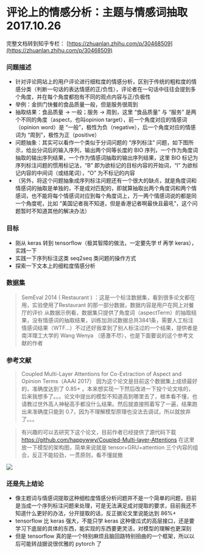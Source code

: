 # 评论上的情感分析：主题与情感词抽取 2017.10.26

完整文档转到知乎专栏： [https://zhuanlan.zhihu.com/p/30468509](https://zhuanlan.zhihu.com/p/30468509)

### 问题描述

- 针对评论网站上的用户评论进行细粒度的情感分析，区别于传统的粗粒度的情感分类（判断一句话的表达情感的正/负性），评论者在一句话中往往会提到多个角度，并在每个角度都抱有不同的观点内容与正/负极性
- 举例：金拱门快餐的食品质量一般，但是服务很周到
- 抽取结果：食品质量 → 一般；服务 → 周到，这里 “食品质量” 与 “服务” 是两个不同的角度（aspect，也叫opinion target），前一个角度对应的情感词（opinion word）是 “一般”，极性为负（negative），后一个角度对应的情感词为 “周到”，极性为正（positive）
- 问题抽象：其实可以看作一个类似于分词问题的 “序列标注” 问题，如下图所示，给出分词后的输入序列，输出两个同等长度的 BIO 序列，一个作为角度词抽取的输出序列结果，一个作为情感词抽取的输出序列结果，这里 BIO 标记为序列标注问题的惯用标记法，“B” 即为欲标记的目标内容的开始词，“I” 为欲标记内容的中间词（或结尾词），“O” 为不标记的内容
- （另外，将这个问题抽象成序列标注问题还有一个很大的缺点，就是角度词和情感词的抽取是单独的，不是成对匹配的，即就算抽取出两个角度词和两个情感词，也不能将每个情感词对应到每个角度词上，万一两个情感词说的都是同一个角度呢，比如 “美国记者我不知道，但是香港记者啊最快且最吼”，这个问题暂时不知道其他的解决办法）

### 目标

- 刚从 keras 转到 tensorflow（极其智障的做法，一定要先学 tf 再学 keras），实践一下
- 实践一下序列标注这类 seq2seq 类问题的操作方式
- 探索一下文本上的细粒度情感分析

### 数据集

> SemEval 2014 ( Restaurant ) ：这是一个标注数据集，看到很多论文都在用，实验使用了Restaurant 的那一部分数据，数据内容是用户在网上对餐厅的评价
> 从数据示例看，数据集只提供了角度词（aspectTerm）的抽取结果，没有情感词的抽取结果，训练加测试数据总共3841条，需要人工标注情感词结果（WTF...）不过还好我拿到了别人标注过的一个结果，提供者是南洋理工大学的 Wang Wenya （感激不尽），也是下面要说的这个参考文献的作者

### 参考文献

> Coupled Multi-Layer Attentions for Co-Extraction of Aspect and Opinion Terms（AAAI 2017）
> 因为这个论文是目前这个数据集上成绩最好的，准确度达到了 0.85+ ，本来想实现一下然后改进一下投个论文啥的，后来我想多了。。。论文中提出的模型不知道高到哪里去了，根本看不懂，也请教过世外高人神秘高手都没什么结果。然后就直接照着写了一遍，结果跑出来准确度只能到 0.7，因为不理解模型原理也没法去调试，所以就放弃了。。。

> 有兴趣的可以去研究下这个论文，目前作者已经提供了源代码下载 https://github.com/happywwy/Coupled-Multi-layer-Attentions
> 在这里放一下模型的架构图，简单来说就是 tensor+GRU+attention 三个内容的组合，反正不能较劲，一贯原则，看不懂就撤

![](https://pic1.zhimg.com/80/v2-a4d4dd6598cb76a131342e0e926ab566_hd.jpg)

### 还是先上结论

- 像主题词与情感词提取这种细粒度情感分析问题并不是一个简单的问题，目前是当成一个序列标注问题来处理，可是无法满足成对提取的要求，目前我还不知道什么更好的办法，分开提取的话，反正据论文里说能达到 86%+
- tensorflow 比 keras 强大，不能只学 keras 这种傻瓜式的高层接口，还是要学习下底层的具体的东西，能实现的东西要更灵活，对模型的理解也更深刻
- 但是 tensorflow 真的是一个特别麻烦且脑回路特别扭曲的一个框架，所以以后可能转战据说很优雅的 pytorch 了
